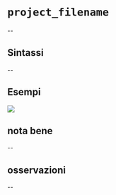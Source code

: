 # `project_filename`

--

## Sintassi

--

## Esempi

![](/img/variabili/project_filename/project_filename1.png)

## nota bene

--

## osservazioni

--